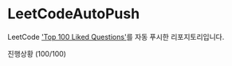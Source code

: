 # LeetCodeAutoPush
LeetCode ['Top 100 Liked Questions'](https://leetcode.com/problem-list/3d1b6ab26e9d4b5bbc663aaa1010f252/)를 자동 푸시한 리포지토리입니다.

진행상황 (100/100)
